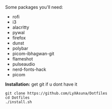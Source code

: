 Some packages you'll need:

- rofi
- i3
- alacritty
- pywal
- firefox
- dunst
- polybar
- picom-ibhagwan-git
- flameshot
- pulseaudio
- nerd-fonts-hack
- picom

**Installation:**
get git if u dont have it

```
git clone https://github.com/LyXAsuna/Dotfiles
cd Dotfiles
./install.sh

